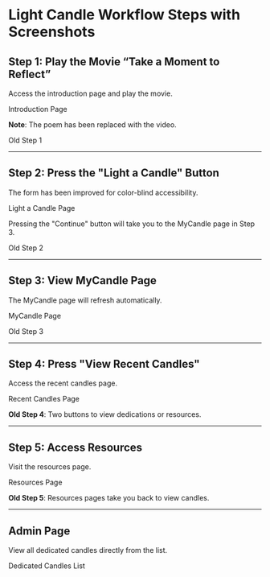 # Light Candle Workflow Steps with Screenshots

## Step 1: Play the Movie “Take a Moment to Reflect”
Access the introduction page and play the movie.

Introduction Page

**Note**: The poem has been replaced with the video.

Old Step 1

---

## Step 2: Press the "Light a Candle" Button
The form has been improved for color-blind accessibility.

Light a Candle Page

Pressing the "Continue" button will take you to the MyCandle page in Step 3.

Old Step 2

---

## Step 3: View MyCandle Page
The MyCandle page will refresh automatically.

MyCandle Page

Old Step 3

---

## Step 4: Press "View Recent Candles"
Access the recent candles page.

Recent Candles Page

**Old Step 4**: Two buttons to view dedications or resources.

---

## Step 5: Access Resources
Visit the resources page.

Resources Page

**Old Step 5**: Resources pages take you back to view candles.

---

## Admin Page
View all dedicated candles directly from the list.

Dedicated Candles List
